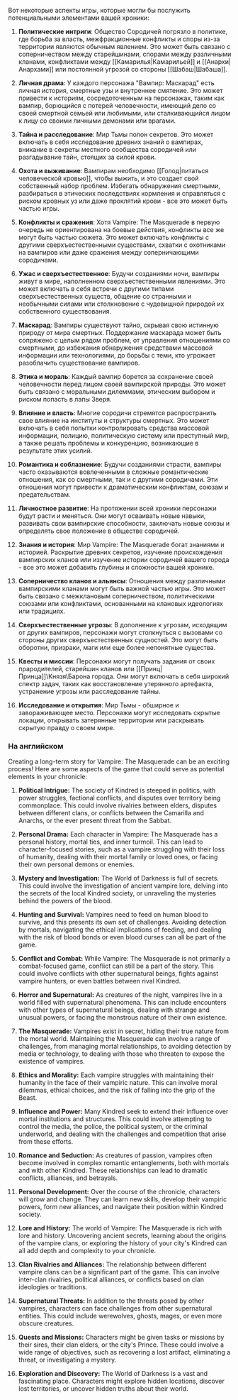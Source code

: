 Вот некоторые аспекты игры, которые могли бы послужить потенциальными элементами вашей хроники:

1. **Политические интриги**: Общество Сородичей погрязло в политике, где борьба за власть, межфракционные конфликты и споры из-за территории являются обычным явлением. Это может быть связано с соперничеством между старейшинами, спорами между различными кланами, конфликтами между [[Камарилья|Камарильей]] и [[Анархи|Анархами]] или постоянной угрозой со стороны [[Шабаш|Шабаша]].

2. **Личная драма**: У каждого персонажа "Вампир: Маскарад" есть личная история, смертные узы и внутреннее смятение. Это может привести к историям, сосредоточенным на персонажах, таким как вампир, борющийся с потерей человечности, имеющий дело со своей смертной семьей или любимыми, или сталкивающийся лицом к лицу со своими личными демонами или врагами.

3. **Тайна и расследование**: Мир Тьмы полон секретов. Это может включать в себя исследование древних знаний о вампирах, вникание в секреты местного сообщества сородичей или разгадывание тайн, стоящих за силой крови.

4. **Охота и выживание**: Вампирам необходимо [[Голод|питаться человеческой кровью]], чтобы выжить, и это создает свой собственный набор проблем. Избегать обнаружения смертными, разбираться в этических последствиях кормления и справляться с риском кровных уз или даже проклятий крови - все это может быть частью игры.

5. **Конфликты и сражения**: Хотя Vampire: The Masquerade в первую очередь не ориентирована на боевые действия, конфликты все же могут быть частью сюжета. Это может включать конфликты с другими сверхъестественными существами, схватки с охотниками на вампиров или даже сражения между соперничающими сородичами.

6. **Ужас и сверхъестественное**: Будучи созданиями ночи, вампиры живут в мире, наполненном сверхъестественными явлениями. Это может включать в себя встречи с другими типами сверхъестественных существ, общение со странными и необычными силами или столкновение с чудовищной природой их собственного существования.

7. **Маскарад**: Вампиры существуют тайно, скрывая свою истинную природу от мира смертных. Поддержание маскарада может быть сопряжено с целым рядом проблем, от управления отношениями со смертными, до избежания обнаружения средствами массовой информации или технологиями, до борьбы с теми, кто угрожает разоблачить существование вампиров.

8. **Этика и мораль**: Каждый вампир борется за сохранение своей человечности перед лицом своей вампирской природы. Это может быть связано с моральными дилеммами, этическим выбором и риском попасть в лапы Зверя.

9. **Влияние и власть**: Многие сородичи стремятся распространить свое влияние на институты и структуры смертных. Это может включать в себя попытки контролировать средства массовой информации, полицию, политическую систему или преступный мир, а также решать проблемы и конкуренцию, возникающие в результате этих усилий.

10. **Романтика и соблазнение**: Будучи созданиями страсти, вампиры часто оказываются вовлеченными в сложные романтические отношения, как со смертными, так и с другими сородичами. Эти отношения могут привести к драматическим конфликтам, союзам и предательствам.

11. **Личностное развитие**: На протяжении всей хроники персонажи будут расти и меняться. Они могут осваивать новые навыки, развивать свои вампирские способности, заключать новые союзы и определять свое положение в обществе сородичей.

12. **Знания и история**: Мир Vampire: The Masquerade богат знаниями и историей. Раскрытие древних секретов, изучение происхождения вампирских кланов или изучение истории сородичей вашего города - все это может добавить глубины и сложности вашей хронике.

13. **Соперничество кланов и альянсы**: Отношения между различными вампирскими кланами могут быть важной частью игры. Это может быть связано с межклановым соперничеством, политическими союзами или конфликтами, основанными на клановых идеологиях или традициях.

14. **Сверхъестественные угрозы**: В дополнение к угрозам, исходящим от других вампиров, персонажи могут столкнуться с вызовами со стороны других сверхъестественных сущностей. Это могут быть оборотни, призраки, маги или еще более непонятные существа.

15. **Квесты и миссии**: Персонажи могут получать задания от своих прародителей, старейшин кланов или [[Принц|Принца]]\Князя\Барона города. Они могут включать в себя широкий спектр задач, таких как восстановление утерянного артефакта, устранение угрозы или расследование тайны.

16. **Исследование и открытия**: Мир Тьмы - обширное и завораживающее место. Персонажи могут исследовать скрытые локации, открывать затерянные территории или раскрывать скрытую правду о своем мире.


### На английском

Creating a long-term story for Vampire: The Masquerade can be an exciting process! Here are some aspects of the game that could serve as potential elements in your chronicle:

1. **Political Intrigue:** The society of Kindred is steeped in politics, with power struggles, factional conflicts, and disputes over territory being commonplace. This could involve rivalries between elders, disputes between different clans, or conflicts between the Camarilla and Anarchs, or the ever present threat from the Sabbat.
    
2. **Personal Drama:** Each character in Vampire: The Masquerade has a personal history, mortal ties, and inner turmoil. This can lead to character-focused stories, such as a vampire struggling with their loss of humanity, dealing with their mortal family or loved ones, or facing their own personal demons or enemies.
    
3. **Mystery and Investigation:** The World of Darkness is full of secrets. This could involve the investigation of ancient vampire lore, delving into the secrets of the local Kindred society, or unraveling the mysteries behind the powers of the blood.
    
4. **Hunting and Survival:** Vampires need to feed on human blood to survive, and this presents its own set of challenges. Avoiding detection by mortals, navigating the ethical implications of feeding, and dealing with the risk of blood bonds or even blood curses can all be part of the game.
    
5. **Conflict and Combat:** While Vampire: The Masquerade is not primarily a combat-focused game, conflict can still be a part of the story. This could involve conflicts with other supernatural beings, fights against vampire hunters, or even battles between rival Kindred.
    
6. **Horror and Supernatural:** As creatures of the night, vampires live in a world filled with supernatural phenomena. This can include encounters with other types of supernatural beings, dealing with strange and unusual powers, or facing the monstrous nature of their own existence.
    
7. **The Masquerade:** Vampires exist in secret, hiding their true nature from the mortal world. Maintaining the Masquerade can involve a range of challenges, from managing mortal relationships, to avoiding detection by media or technology, to dealing with those who threaten to expose the existence of vampires.
    
8. **Ethics and Morality:** Each vampire struggles with maintaining their humanity in the face of their vampiric nature. This can involve moral dilemmas, ethical choices, and the risk of falling into the grip of the Beast.
9. **Influence and Power:** Many Kindred seek to extend their influence over mortal institutions and structures. This could involve attempting to control the media, the police, the political system, or the criminal underworld, and dealing with the challenges and competition that arise from these efforts.
    
10. **Romance and Seduction:** As creatures of passion, vampires often become involved in complex romantic entanglements, both with mortals and with other Kindred. These relationships can lead to dramatic conflicts, alliances, and betrayals.
    
11. **Personal Development:** Over the course of the chronicle, characters will grow and change. They can learn new skills, develop their vampiric powers, form new alliances, and navigate their position within Kindred society.
    
12. **Lore and History:** The world of Vampire: The Masquerade is rich with lore and history. Uncovering ancient secrets, learning about the origins of the vampire clans, or exploring the history of your city's Kindred can all add depth and complexity to your chronicle.
    
13. **Clan Rivalries and Alliances:** The relationship between different vampire clans can be a significant part of the game. This can involve inter-clan rivalries, political alliances, or conflicts based on clan ideologies or traditions.
    
14. **Supernatural Threats:** In addition to the threats posed by other vampires, characters can face challenges from other supernatural entities. This could include werewolves, ghosts, mages, or even more obscure creatures.
    
15. **Quests and Missions:** Characters might be given tasks or missions by their sires, their clan elders, or the city's Prince. These could involve a wide range of objectives, such as recovering a lost artifact, eliminating a threat, or investigating a mystery.
    
16. **Exploration and Discovery:** The World of Darkness is a vast and fascinating place. Characters might explore hidden locations, discover lost territories, or uncover hidden truths about their world.